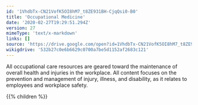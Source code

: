 ```yaml
---
id: '1VhdbTx-CN21VofK5OI8hM7_t8ZE931BH-CjqQsi0-B0'
title: 'Occupational Medicine'
date: '2020-02-27T19:29:51.294Z'
version: 27
mimeType: 'text/x-markdown'
links: []
source: 'https://drive.google.com/open?id=1VhdbTx-CN21VofK5OI8hM7_t8ZE931BH-CjqQsi0-B0'
wikigdrive: '532b27c0e6b6629c0700a7be5d1152af2683c121'
---
```





All occupational care resources are geared toward the maintenance of overall health and injuries in the workplace. All content focuses on the prevention and management of injury, illness, and disability, as it relates to employees and workplace safety.




{{% children %}}





